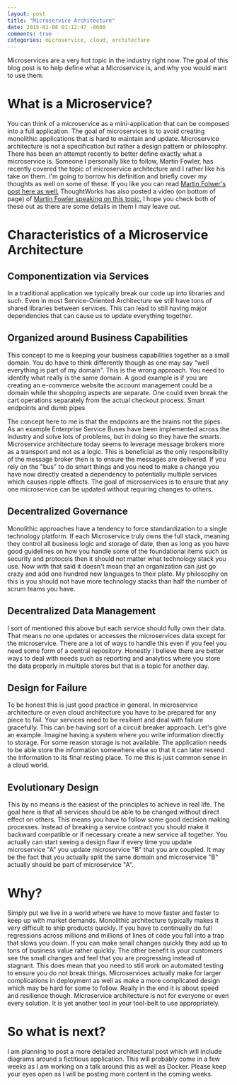 ```yaml
---
layout: post
title: "Microservice Architecture"
date: 2015-02-08 01:12:47 -0600
comments: true
categories: microservice, cloud, architecture
---
```


Microservices are a very hot topic in the industry right now. The goal of this blog post is to help define what a Microservice is, and why you would want to use them.

# What is a Microservice?

You can think of a microservice as a mini-application that can be composed into a full application. The goal of microservices is to avoid creating monolithic applications that is hard to maintain and update. Microservice architecture is not a specification but rather a design pattern or philosophy. There has been an attempt recently to better define exactly what a microservice is. Someone I personally like to follow, Martin Fowler, has recently covered the topic of microservice architecture and I rather like his take on them. I'm going to borrow his definition and briefly cover my thoughts as well on some of these. If you like you can read [Martin Folwer's post here as well.](http://martinfowler.com/articles/microservices.html) ThoughtWorks has also posted a video (on bottom of page) of [Martin Fowler speaking on this topic.](http://www.thoughtworks.com/talks/software-development-21st-century-xconf-europe-2014) I hope you check both of these out as there are some details in them I may leave out.

# Characteristics of a Microservice Architecture

## Componentization via Services

In a traditional application we typically break our code up into libraries and such. Even in most Service-Oriented Architecture we still have tons of shared libraries between services. This can lead to still having major dependencies that can cause us to update everything together. 

## Organized around Business Capabilities

This concept to me is keeping your business capabilities together as a small domain. You do have to think differently though as one may say "well everything is part of my domain". This is the wrong approach. You need to identify what really is the same domain. A good example is if you are creating an e-commerce website the account management could be a domain while the shopping aspects are separate. One could even break the cart operations separately from the actual checkout process. 
Smart endpoints and dumb pipes

The concept here to me is that the endpoints are the brains not the pipes. As an example Enterprise Service Buses have been implemented across the industry and solve lots of problems, but in doing so they have the smarts. Microservice architecture today seems to leverage message brokers more as a transport and not as a logic. This is beneficial as the only responsibility of the message broker then is to ensure the messages are delivered. If you rely on the "bus" to do smart things and you need to make a change you have now directly created a dependency to potentially multiple services which causes ripple effects. The goal of microservices is to ensure that any one microservice can be updated without requiring changes to others.

## Decentralized Governance

Monolithic approaches have a tendency to force standardization to a single technology platform. If each Microservice truly owns the full stack, meaning they control all business logic and storage of date, then as long as you have good guidelines on how you handle some of the foundational items such as security and protocols then it should not matter what technology stack you use. Now with that said it doesn't mean that an organization can just go crazy and add one hundred new languages to their plate. My philosophy on this is you should not have more technology stacks than half the number of scrum teams you have. 

## Decentralized Data Management

I sort of mentioned this above but each service should fully own their data. That means no one updates or accesses the microservices data except for the microservice. There are a lot of ways to handle this even if you feel you need some form of a central repository. Honestly I believe there are better ways to deal with needs such as reporting and analytics where you store the data properly in multiple stores but that is a topic for another day.
## Design for Failure

To be honest this is just good practice in general. In microservice architecture or even cloud architecture you have to be prepared for any piece to fail. Your services need to be resilient and deal with failure gracefully. This can be having sort of a circuit breaker approach. Let's give an example. Imagine having a system where you write information directly to storage. For some reason storage is not available. The application needs to be able store the information somewhere else so that it can later resend the information to its final resting place. To me this is just common sense in a cloud world.

## Evolutionary Design

This by no means is the easiest of the principles to achieve in real life. The goal here is that all services should be able to be changed without direct effect on others. This means you have to follow some good decision making processes. Instead of breaking a service contract you should make it backward compatible or if necessary create a new service all together. You actually can start seeing a design flaw if every time you update microservice "A" you update microservice "B" that you are coupled. It may be the fact that you actually split the same domain and microservice "B" actually should be part of microservice "A".

# Why?

Simply put we live in a world where we have to move faster and faster to keep up with market demands. Monolithic architecture typically makes it very difficult to ship products quickly. If you have to continually do full regressions across millions and millions of lines of code you fall into a trap that slows you down. If you can make small changes quickly they add up to tons of business value rather quickly. The other benefit is your customers see the small changes and feel that you are progressing instead of stagnant. This does mean that you need to still work on automated testing to ensure you do not break things. Microservices actually make for larger complications in deployment as well as make a more complicated design which may be hard for some to follow. Really in the end it is about speed and resilience though. Microservice architecture is not for everyone or even every solution. It is yet another tool in your tool-belt to use appropriately.

# So what is next?

I am planning to post a more detailed architectural post which will include diagrams around a fictitious application. This will probably come in a few weeks as I am working on a talk around this as well as Docker. Please keep your eyes open as I will be posting more content in the coming weeks.
